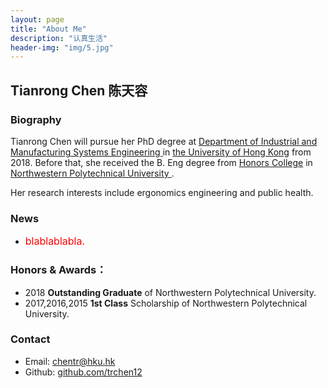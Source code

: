 ```yaml
---
layout: page
title: "About Me"
description: "认真生活"
header-img: "img/5.jpg"
---
```

## Tianrong Chen 陈天容

### Biography
Tianrong Chen will pursue her PhD degree at [<U> Department of Industrial and Manufacturing Systems Engineering </U>](https://www.imse.hku.hk/) in [the University of Hong Kong](https://www.hku.hk/) from 2018. Before that, she received the B. Eng degree from [<U>Honors College</U>](http://honors.nwpu.edu.cn/) in [<U> Northwestern Polytechnical University </U>](http://www.nwpu.edu.cn/). 

Her research interests include ergonomics engineering and public health.

### News
- <font color="red" size="3"> blablablabla.</font>



### Honors & Awards：
-  2018 **Outstanding Graduate** of Northwestern Polytechnical University.
-  2017,2016,2015 **1st Class** Scholarship of Northwestern Polytechnical University.

### Contact

- Email: [chentr@hku.hk](mailto:chentr@hku.hk)  
- Github: [github.com/trchen12](https://github.com/trchen12/)
